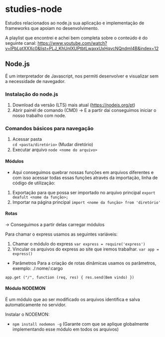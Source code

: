 # studies-node
Estudos relacionados ao node.js sua aplicação e implementação de frameworks que apoiam no desenvolvimento.

A playlist que encontrei e achei bem completa sobre o conteúdo é do seguinte canal: https://www.youtube.com/watch?v=IPbLptXXXc0&list=PLJ_KhUnlXUPtbtLwaxxUxHqvcNQndmI4B&index=12

## Node.js
É um interpretador de Javascript, nos permiti desenvolver e visualizar sem a necessidade de navegador.

### Instalação do node.js
1. Download da versão (LTS) mais atual (https://nodejs.org/pt)
2. Abrir painél de comando (CMD) -> E a partir daí conseguimos iniciar o nosso trabalho com node. 

### Comandos básicos para navegação
1. Acessar pasta <br>
`cd <pasta/diretório>` (Mudar diretório)
2. Executar arquivo
   `node <nome do arquivo>`

#### Módulos
- Aqui conseguimos quebrar nossas funções em arquivos diferentes e com isso acessar todas essas funções através da importação, linha de código de utilização:

1. Exportação para que possa ser importado no arquivo principal
   `export deafult <nome da função>;`
2. Importar na página principal
   `import <nome da função> from 'diretório'`

#### Rotas
-> Conseguimos a partir delas carregar módulos

Para chamar o express usamos as seguintes variáveis:
1. Chamar o módulo do express
`var express = require('express')`
2. Vincular os arquivos do express ao site que iremos trabalhar.
`var app = express()`

- Parâmetros
  Para a criação de rotas dinâmicas usamos os parâmetros, exemplo:
  ./:nome/:cargo

`app.get ("/", function (req, res) {
  res.send(Bem vindo)
})`

#### Módulo NODEMON
É um módulo que ao ser modificado os arquivos identifica e salva automaticamente no servidor.

Instalar o NODEMON:
- `npm install nodemon -g` (Garante com que se aplique globalmente implementando esse módulo em todos os arquivos)


